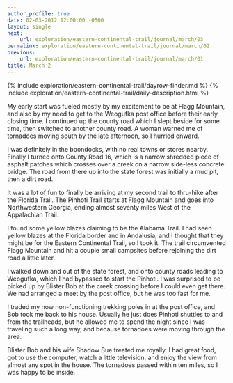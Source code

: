 ```yaml
---
author_profile: true
date: 02-03-2012 12:00:00 -0500
layout: single
next:
    url: exploration/eastern-continental-trail/journal/march/03
permalink: exploration/eastern-continental-trail/journal/march/02
previous:
    url: exploration/eastern-continental-trail/journal/march/01
title: March 2
---
```

{% include exploration/eastern-continental-trail/dayrow-finder.md %}
{% include exploration/eastern-continental-trail/daily-description.html %}

My early start was fueled mostly by my excitement to be at Flagg Mountain, and also by my need to get to the Weogufka post office before their early closing time. I continued up the county road which I slept beside for some time, then switched to another county road. A woman warned me of tornadoes moving south by the late afternoon, so I hurried onward.

I was definitely in the boondocks, with no real towns or stores nearby. Finally I turned onto County Road 16, which is a narrow shredded piece of asphalt patches which crosses over a creek on a narrow side-less concrete bridge. The road from there up into the state forest was initially a mud pit, then a dirt road.

It was a lot of fun to finally be arriving at my second trail to thru-hike after the Florida Trail. The Pinhoti Trail starts at Flagg Mountain and goes into Northwestern Georgia, ending almost seventy miles West of the Appalachian Trail.

I found some yellow blazes claiming to be the Alabama Trail. I had seen yellow blazes at the Florida border and in Andalusia, and I thought that they might be for the Eastern Continental Trail, so I took it. The trail circumvented Flagg Mountain and hit a couple small campsites before rejoining the dirt road a little later.

I walked down and out of the state forest, and onto county roads leading to Weogufka, which I had bypassed to start the Pinhoti. I was surprised to be picked up by Blister Bob at the creek crossing before I could even get there. We had arranged a meet by the post office, but he was too fast for me.

I traded my now non-functioning trekking poles in at the post office, and Bob took me back to his house. Usually he just does Pinhoti shuttles to and from the trailheads, but he allowed me to spend the night since I was traveling such a long way, and because tornadoes were moving through the area.

Blister Bob and his wife Shadow Sue treated me royally. I had great food, got to use the computer, watch a little television, and enjoy the view from almost any spot in the house. The tornadoes passed within ten miles, so I was happy to be inside.